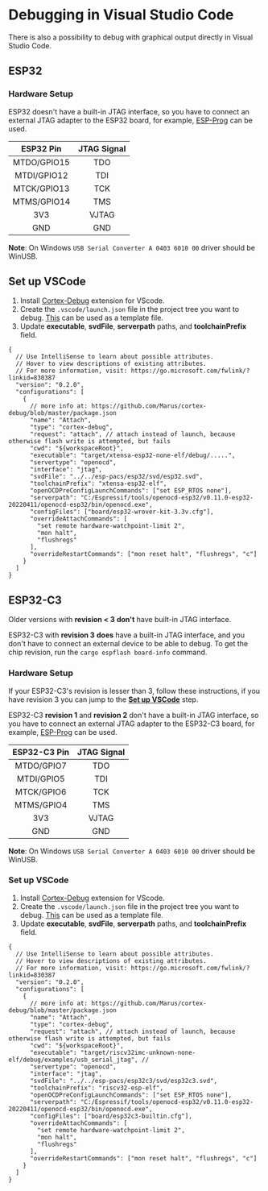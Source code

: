 # Debugging in Visual Studio Code

There is also a possibility to debug with graphical output directly in Visual Studio Code.

## ESP32

### Hardware Setup

ESP32 doesn't have a built-in JTAG interface, so you have to connect an external JTAG adapter to the ESP32 board, for example, [ESP-Prog](https://docs.espressif.com/projects/espressif-esp-iot-solution/en/latest/hw-reference/ESP-Prog_guide.html) can be used.

|  ESP32 Pin  | JTAG Signal |
| :---------: | :---------: |
| MTDO/GPIO15 |     TDO     |
| MTDI/GPIO12 |     TDI     |
| MTCK/GPIO13 |     TCK     |
| MTMS/GPIO14 |     TMS     |
|     3V3     |    VJTAG    |
|     GND     |     GND     |

**Note**: On Windows `USB Serial Converter A 0403 6010 00` driver should be WinUSB.

## Set up VSCode

1. Install [Cortex-Debug](https://marketplace.visualstudio.com/items?itemName=marus25.cortex-debug) extension for VScode.
2. Create the `.vscode/launch.json` file in the project tree you want to debug. [This](https://github.com/esp-rs/esp32-hal/blob/master/.vscode/launch.json) can be used as a template file.
3. Update **executable**, **svdFile**, **serverpath** paths, and **toolchainPrefix** field.

```jsonc
{
  // Use IntelliSense to learn about possible attributes.
  // Hover to view descriptions of existing attributes.
  // For more information, visit: https://go.microsoft.com/fwlink/?linkid=830387
  "version": "0.2.0",
  "configurations": [
    {
      // more info at: https://github.com/Marus/cortex-debug/blob/master/package.json
      "name": "Attach",
      "type": "cortex-debug",
      "request": "attach", // attach instead of launch, because otherwise flash write is attempted, but fails
      "cwd": "${workspaceRoot}",
      "executable": "target/xtensa-esp32-none-elf/debug/.....",
      "servertype": "openocd",
      "interface": "jtag",
      "svdFile": "../../esp-pacs/esp32/svd/esp32.svd",
      "toolchainPrefix": "xtensa-esp32-elf",
      "openOCDPreConfigLaunchCommands": ["set ESP_RTOS none"],
      "serverpath": "C:/Espressif/tools/openocd-esp32/v0.11.0-esp32-20220411/openocd-esp32/bin/openocd.exe",
      "configFiles": ["board/esp32-wrover-kit-3.3v.cfg"],
      "overrideAttachCommands": [
        "set remote hardware-watchpoint-limit 2",
        "mon halt",
        "flushregs"
      ],
      "overrideRestartCommands": ["mon reset halt", "flushregs", "c"]
    }
  ]
}
```

## ESP32-C3

Older versions with **revision < 3** **don't** have built-in JTAG interface.

ESP32-C3 with **revision 3** **does** have a built-in JTAG interface, and you don't have to connect an external device to be able to debug. To get the chip revision, run the `cargo espflash board-info` command.

### Hardware Setup

If your ESP32-C3's revision is lesser than 3, follow these instructions, if you have revision 3 you can jump to the [**Set up VSCode**](#set-up-vscode-1) step.

ESP32-C3 **revision 1** and **revision 2** don't have a built-in JTAG interface, so you have to connect an external JTAG adapter to the ESP32-C3 board, for example, [ESP-Prog](https://docs.espressif.com/projects/espressif-esp-iot-solution/en/latest/hw-reference/ESP-Prog_guide.html) can be used.

| ESP32-C3 Pin | JTAG Signal |
| :----------: | :---------: |
|  MTDO/GPIO7  |     TDO     |
|  MTDI/GPIO5  |     TDI     |
|  MTCK/GPIO6  |     TCK     |
|  MTMS/GPIO4  |     TMS     |
|     3V3      |    VJTAG    |
|     GND      |     GND     |

**Note**: On Windows `USB Serial Converter A 0403 6010 00` driver should be WinUSB.

### Set up VSCode

1. Install [Cortex-Debug](https://marketplace.visualstudio.com/items?itemName=marus25.cortex-debug) extension for VScode.
2. Create the `.vscode/launch.json` file in the project tree you want to debug. [This](https://github.com/esp-rs/esp32-hal/blob/master/.vscode/launch.json) can be used as a template file.
3. Update **executable**, **svdFile**, **serverpath** paths, and **toolchainPrefix** field.

```jsonc
{
  // Use IntelliSense to learn about possible attributes.
  // Hover to view descriptions of existing attributes.
  // For more information, visit: https://go.microsoft.com/fwlink/?linkid=830387
  "version": "0.2.0",
  "configurations": [
    {
      // more info at: https://github.com/Marus/cortex-debug/blob/master/package.json
      "name": "Attach",
      "type": "cortex-debug",
      "request": "attach", // attach instead of launch, because otherwise flash write is attempted, but fails
      "cwd": "${workspaceRoot}",
      "executable": "target/riscv32imc-unknown-none-elf/debug/examples/usb_serial_jtag", //
      "servertype": "openocd",
      "interface": "jtag",
      "svdFile": "../../esp-pacs/esp32c3/svd/esp32c3.svd",
      "toolchainPrefix": "riscv32-esp-elf",
      "openOCDPreConfigLaunchCommands": ["set ESP_RTOS none"],
      "serverpath": "C:/Espressif/tools/openocd-esp32/v0.11.0-esp32-20220411/openocd-esp32/bin/openocd.exe",
      "configFiles": ["board/esp32c3-builtin.cfg"],
      "overrideAttachCommands": [
        "set remote hardware-watchpoint-limit 2",
        "mon halt",
        "flushregs"
      ],
      "overrideRestartCommands": ["mon reset halt", "flushregs", "c"]
    }
  ]
}
```
